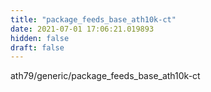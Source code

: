 ```yaml
---
title: "package_feeds_base_ath10k-ct"
date: 2021-07-01 17:06:21.019893
hidden: false
draft: false
---
```


ath79/generic/package_feeds_base_ath10k-ct

